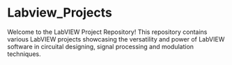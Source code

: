 # Labview_Projects
Welcome to the LabVIEW Project Repository!
This repository contains various LabVIEW projects showcasing the versatility and power of LabVIEW software in circuital designing, signal processing and modulation techniques.
